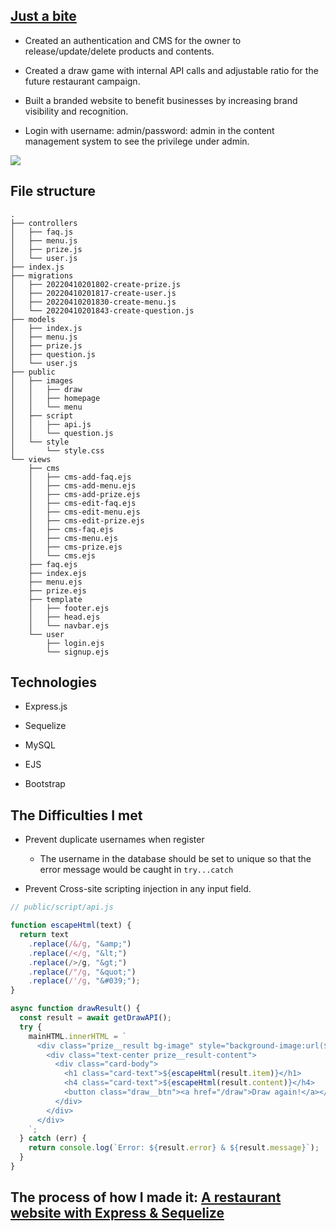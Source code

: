 ## [Just a bite](https://ch-bite.herokuapp.com/)

* Created an authentication and CMS for the owner to release/update/delete products and contents.

* Created a draw game with internal API calls and adjustable ratio for the future restaurant campaign.

* Built a branded website to benefit businesses by increasing brand visibility and recognition.

* Login with username: admin/password: admin in the content management system to see the privilege under admin.

![](https://imgur.com/cmqYh5s.gif)

## File structure

```
.
├── controllers
│   ├── faq.js
│   ├── menu.js
│   ├── prize.js
│   └── user.js
├── index.js
├── migrations
│   ├── 20220410201802-create-prize.js
│   ├── 20220410201817-create-user.js
│   ├── 20220410201830-create-menu.js
│   └── 20220410201843-create-question.js
├── models
│   ├── index.js
│   ├── menu.js
│   ├── prize.js
│   ├── question.js
│   └── user.js
├── public
│   ├── images
│   │   ├── draw
│   │   ├── homepage
│   │   └── menu
│   ├── script
│   │   ├── api.js
│   │   └── question.js
│   └── style
│       └── style.css
└── views
    ├── cms
    │   ├── cms-add-faq.ejs
    │   ├── cms-add-menu.ejs
    │   ├── cms-add-prize.ejs
    │   ├── cms-edit-faq.ejs
    │   ├── cms-edit-menu.ejs
    │   ├── cms-edit-prize.ejs
    │   ├── cms-faq.ejs
    │   ├── cms-menu.ejs
    │   ├── cms-prize.ejs
    │   └── cms.ejs
    ├── faq.ejs
    ├── index.ejs
    ├── menu.ejs
    ├── prize.ejs
    ├── template
    │   ├── footer.ejs
    │   ├── head.ejs
    │   └── navbar.ejs
    └── user
        ├── login.ejs
        └── signup.ejs
```

## Technologies

* Express.js

* Sequelize

* MySQL

* EJS 

* Bootstrap

## The Difficulties I met

* Prevent duplicate usernames when register

  * The username in the database should be set to unique so that the error message would be caught in `try...catch`

* Prevent Cross-site scripting injection in any input field.

```js
// public/script/api.js

function escapeHtml(text) {
  return text
    .replace(/&/g, "&amp;")
    .replace(/</g, "&lt;")
    .replace(/>/g, "&gt;")
    .replace(/"/g, "&quot;")
    .replace(/'/g, "&#039;");
}

async function drawResult() {
  const result = await getDrawAPI();
  try {
    mainHTML.innerHTML = `
      <div class="prize__result bg-image" style="background-image:url(${result.url})">
        <div class="text-center prize__result-content">
          <div class="card-body">
            <h1 class="card-text">${escapeHtml(result.item)}</h1>
            <h4 class="card-text">${escapeHtml(result.content)}</h4>
            <button class="draw__btn"><a href="/draw">Draw again!</a></button>
          </div>
        </div>
      </div>
    `;
  } catch (err) {
    return console.log(`Error: ${result.error} & ${result.message}`);
  }
}
```

## The process of how I made it: [A restaurant website with Express & Sequelize](https://coding-ontheway.coderbridge.io/2022/03/26/backend-express-sequelize-en/)